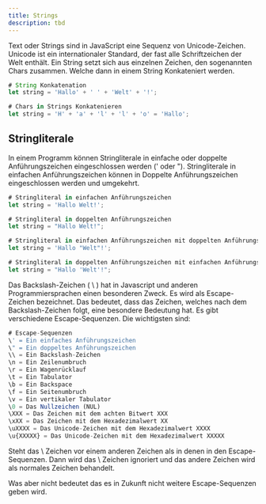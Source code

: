 ```yaml
---
title: Strings
description: tbd
---
```


Text oder Strings sind in JavaScript eine Sequenz von Unicode-Zeichen. Unicode ist ein internationaler Standard, der fast alle Schriftzeichen der Welt enthält. Ein String setzt sich aus einzelnen Zeichen, den sogenannten Chars zusammen. Welche dann in einem String Konkateniert werden.

```jsx
# String Konkatenation
let string = 'Hallo' + ' ' + 'Welt' + '!';

# Chars in Strings Konkatenieren
let string = 'H' + 'a' + 'l' + 'l' + 'o' = 'Hallo';
```

## Stringliterale

In einem Programm können Stringliterale in einfache oder doppelte Anführungszeichen eingeschlossen werden (' oder "). Stringliterale in einfachen Anführungszeichen können in Doppelte Anführungszeichen eingeschlossen werden und umgekehrt.

```jsx
# Stringliteral in einfachen Anführungszeichen
let string = 'Hallo Welt!';

# Stringliteral in doppelten Anführungszeichen
let string = "Hallo Welt!";

# Stringliteral in einfachen Anführungszeichen mit doppelten Anführungszeichen
let string = 'Hallo "Welt"!';

# Stringliteral in doppelten Anführungszeichen mit einfachen Anführungszeichen
let string = "Hallo 'Welt'!";
```

Das Backslash-Zeichen ( \ ) hat in Javascript und anderen Programmiersprachen einen besonderen Zweck. Es wird als Escape-Zeichen bezeichnet. Das bedeutet, dass das Zeichen, welches nach dem Backslash-Zeichen folgt, eine besondere Bedeutung hat. Es gibt verschiedene Escape-Sequenzen. Die wichtigsten sind:

```jsx
# Escape-Sequenzen
\' = Ein einfaches Anführungszeichen
\" = Ein doppeltes Anführungszeichen
\\ = Ein Backslash-Zeichen
\n = Ein Zeilenumbruch
\r = Ein Wagenrücklauf
\t = Ein Tabulator
\b = Ein Backspace
\f = Ein Seitenumbruch
\v = Ein vertikaler Tabulator
\0 = Das Nullzeichen (NUL)
\XXX = Das Zeichen mit dem achten Bitwert XXX
\xXX = Das Zeichen mit dem Hexadezimalwert XX
\uXXXX = Das Unicode-Zeichen mit dem Hexadezimalwert XXXX
\u{XXXXX} = Das Unicode-Zeichen mit dem Hexadezimalwert XXXXX
```

Steht das \ Zeichen vor einem anderen Zeichen als in denen in den Escape-Sequenzen. Dann wird das \ Zeichen ignoriert und das andere Zeichen wird als normales Zeichen behandelt.

Was aber nicht bedeutet das es in Zukunft nicht weitere Escape-Sequenzen geben wird.
